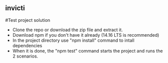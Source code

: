 ## invicti
#Test project solution
- Clone the repo or download the zip file and extract it.
- Download npm if you don't have it already (14.16 LTS is recommended)
- In the project directory use "npm install" command to intall dependencies
- When it is done, the "npm test" command starts the project and runs the 2 scenarios.
